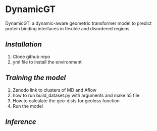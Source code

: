 # DynamicGT
DynamicGT: a dynamic-aware geometric transformer model to predict protein binding interfaces in flexible and disordered regions


## _**Installation**_
1. Clone github repo
2. yml file to install the environment

## _**Training the model**_
1. Zenodo link to clusters of MD and Aflow
2. how to run build_dataset.py with arguments and make h5 file
3. How to calculate the geo-dists for geoloss function
4. Run the model

## _**Inference**_
